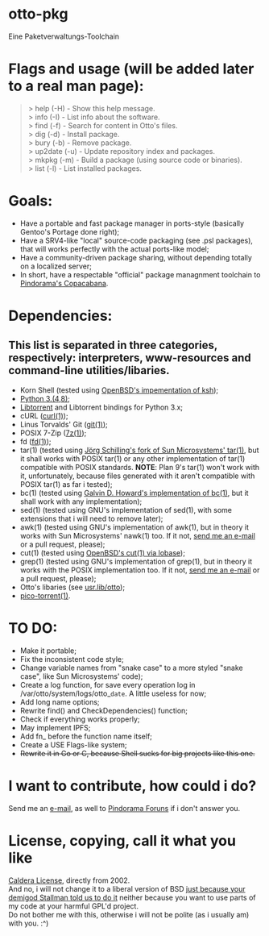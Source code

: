 # otto-pkg
Eine Paketverwaltungs-Toolchain

# Flags and usage (will be added later to a real man page):
> \>  help (-H)    - Show this help message.  
> \>  info (-I)    - List info about the software.  
> \>  find (-f)    - Search for content in Otto's files.  
> \>  dig  (-d)    - Install package.  
> \>  bury (-b)    - Remove package.  
> \>  up2date (-u) - Update repository index and packages.  
> \>  mkpkg (-m)   - Build a package (using source code or binaries).  
> \>  list  (-l)   - List installed packages.
 
# Goals:
+ Have a portable and fast package manager in ports-style (basically Gentoo's Portage done right);
+ Have a SRV4-like "local" source-code packaging (see .psl packages), that will works perfectly with the actual ports-like model;
+ Have a community-driven package sharing, without depending totally on a localized server;
+ In short, have a respectable "official" package managnment toolchain to [Pindorama's Copacabana](http://projeto-pindorama.neocities.org/_projetos/copacabana.html).  

# Dependencies:
## This list is separated in three categories, respectively: interpreters, www-resources and command-line utilities/libaries.
+ Korn Shell (tested using [OpenBSD's impementation of ksh](http://github.com/ibara/oksh));
+ [Python 3.(4,8)](http://www.python.org/);
+ [Libtorrent](http://libtorrent.org/) and Libtorrent bindings for Python 3.x;
+ cURL ([curl(1)](http://curl.se/));
+ Linus Torvalds' Git ([git(1)](http://git-scm.com/));
+ POSIX 7-Zip ([7z(1)](http://sourceforge.net/projects/p7zip/));
+ fd ([fd(1)](https://github.com/sharkdp/fd));
+ tar(1) (tested using [Jörg Schilling's fork of Sun Microsystems' tar(1)](http://freshmeat.sourceforge.net/projects/star), but it shall works with POSIX tar(1) or any other implementation of tar(1) compatible with POSIX standards. **NOTE**: Plan 9's tar(1) won't work with it, unfortunately, because files generated with it aren't compatible with POSIX tar(1) as far i tested);
+ bc(1) (tested using [Galvin D. Howard's implementation of bc(1)](http://git.yzena.com/), but it shall work with any implementation);
+ sed(1) (tested using GNU's implementation of sed(1), with some extensions that i will need to remove later);
+ awk(1) (tested using GNU's implementation of awk(1), but in theory it works with Sun Microsystems' nawk(1) too. If it not, [send me an e-mail](mailto:luiz.antonio.rangel@bol.com.br) or a pull request, please);
+ cut(1) (tested using [OpenBSD's cut(1) via lobase](http://github.com/ataraxialinux/lobase/tree/master/usr.bin/cut));
+ grep(1) (tested using GNU's implementation of grep(1), but in theory it works with the POSIX implementation too. If it not, [send me an e-mail](mailto:luiz.antonio.rangel@bol.com.br) or a pull request, please);
+ Otto's libaries (see [usr.lib/otto](http://github.com/luiztheblues/otto-pkg/tree/master/usr/lib/otto));
+ [pico-torrent(1)](http://github.com/luiztheblues/otto-pkg/blob/master/usr/bin/pico-torrent).

# TO DO:
+ Make it portable;
+ Fix the inconsistent code style;
+ Change variable names from "snake case" to a more styled "snake case", like Sun Microsystems' code);
+ Create a log function, for save every operation log in /var/otto/system/logs/otto_`date`. A little useless for now;
+ Add long name options;
+ Rewrite find() and CheckDependencies() function;
+ Check if everything works properly;
+ May implement IPFS;
+ Add fn_ before the function name itself;
+ Create a USE Flags-like system;
+ ~~Rewrite it in Go or C, because Shell sucks for big projects like this one.~~

# I want to contribute, how could i do?
Send me an [e-mail](mailto:luiz.antonio.rangel@bol.com.br), as well to [Pindorama Foruns](https://pindorama.boards.net/board/5/otto-pkg) if i don't answer you.

# License, copying, call it what you like
[Caldera License](http://projeto-pindorama.neocities.org/_arquivos/licencas/copycenter/CALDERA_LICENSE.html), directly from 2002.  
And no, i will not change it to a liberal version of BSD [just because your demigod Stallman told us to do it](http://www.gnu.org/licenses/bsd.en.html) neither because you want to use parts of my code at your harmful GPL'd project.  
Do not bother me with this, otherwise i will not be polite (as i usually am) with you. :^)
